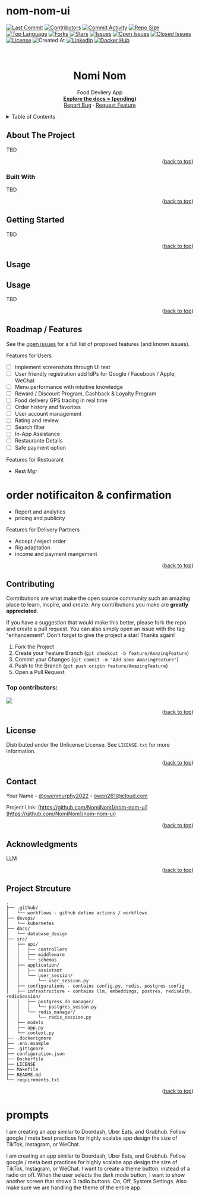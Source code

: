 # nom-nom-ui

[![Last Commit](https://img.shields.io/github/last-commit/NomiNom1/nom-nom-ui?style=for-the-badge)](https://github.com/NomiNom1/nom-nom-ui/main)
[![Contributors](https://img.shields.io/github/contributors/NomiNom1/nom-nom-ui?style=for-the-badge)](https://github.com/NomiNom1/nom-nom-ui/graphs/contributors)
[![Commit Activity](https://img.shields.io/github/commit-activity/y/NomiNom1/nom-nom-ui?style=for-the-badge)](https://github.com/NomiNom1/nom-nom-ui/graphs/commit-activity)
[![Repo Size](https://img.shields.io/github/repo-size/NomiNom1/nom-nom-ui?style=for-the-badge)](https://github.com/NomiNom1/nom-nom-ui)
[![Top Language](https://img.shields.io/github/languages/top/NomiNom1/nom-nom-ui?style=for-the-badge)](https://github.com/NomiNom1/nom-nom-ui/search?l=YOUR_TOP_LANGUAGE)
[![Forks](https://img.shields.io/github/forks/NomiNom1/nom-nom-ui?style=for-the-badge)](https://github.com/NomiNom1/nom-nom-ui/network/members)
[![Stars](https://img.shields.io/github/stars/NomiNom1/nom-nom-ui?style=for-the-badge)](https://github.com/NomiNom1/nom-nom-ui/stargazers)
[![Issues](https://img.shields.io/github/issues/NomiNom1/nom-nom-ui?style=for-the-badge)](https://github.com/NomiNom1/nom-nom-ui/issues)
[![Open Issues](https://img.shields.io/github/issues-raw/NomiNom1/nom-nom-ui?state=open&style=for-the-badge)](https://github.com/NomiNom1/nom-nom-ui/issues)
[![Closed Issues](https://img.shields.io/github/issues-closed-raw/NomiNom1/nom-nom-ui?style=for-the-badge)](https://github.com/NomiNom1/nom-nom-ui/issues?q=is%3Aclosed)
[![License](https://img.shields.io/github/license/NomiNom1/nom-nom-ui?style=for-the-badge)](https://github.com/NomiNom1/nom-nom-ui/blob/master/LICENSE)
![Created At](https://img.shields.io/github/created-at/NomiNom1/nom-nom-ui?style=for-the-badge
)
[![LinkedIn](https://img.shields.io/badge/linkedin-%230077B5.svg?style=for-the-badge&logo=linkedin&logoColor=white)](https://www.linkedin.com/in/owenmurphy2022/)
[![Docker Hub](https://img.shields.io/badge/Docker-Hub-blue?logo=docker&style=for-the-badge)](https://hub.docker.com/repository/docker/owenmurphy2022v1/conversational-faiss-rag-api)

<!-- Improved compatibility of back to top link: See: https://github.com/NomiNom1/nom-nom-ui/pull/73 -->
<a id="readme-top"></a>


<!-- PROJECT LOGO -->
<br />
<div align="center">

  <h1 align="center">Nomi Nom</h1>

  <p align="center">
    Food Devliery App
    <br />
    <a href="https://github.com/NomiNom1/nom-nom-ui"><strong>Explore the docs » (pending)</strong></a>
    <br />
    <a href="https://github.com/NomiNom1/nom-nom-ui/issues/new?labels=bug&template=bug-report---.md">Report Bug</a>
    &middot;
    <a href="https://github.com/NomiNom1/nom-nom-ui/issues/new?labels=enhancement&template=feature-request---.md">Request Feature</a>
  </p>
</div>



<!-- TABLE OF CONTENTS -->
<details>
  <summary>Table of Contents</summary>
  <ol>
    <li>
      <a href="#about-the-project">About The Project</a>
      <ul>
        <li><a href="#built-with">Built With</a></li>
      </ul>
    </li>
    <li>
      <a href="#getting-started">Getting Started</a>
      <ul>
        <li><a href="#prerequisites">Prerequisites</a></li>
        <li><a href="#installation">Installation</a></li>
      </ul>
    </li>
    <li><a href="#usage">Usage</a></li>
    <li><a href="#roadmap">Roadmap</a></li>
    <li><a href="#contributing">Contributing</a></li>
    <li><a href="#license">License</a></li>
    <li><a href="#contact">Contact</a></li>
    <li><a href="#acknowledgments">Acknowledgments</a></li>
  </ol>
</details>



<!-- ABOUT THE PROJECT -->
## About The Project

TBD

<p align="right">(<a href="#readme-top">back to top</a>)</p>



### Built With

TBD

<p align="right">(<a href="#readme-top">back to top</a>)</p>



## Getting Started
TBD

<p align="right">(<a href="#readme-top">back to top</a>)</p>



## Usage

## Usage

TBD


<p align="right">(<a href="#readme-top">back to top</a>)</p>



## Roadmap / Features

See the [open issues](https://github.com/NomiNom1/nom-nom-ui/issues) for a full list of proposed features (and known issues).

Features for Users
* [ ] Implement screenshots through UI test
* [ ] User friendly registration add IdPs for Google / Facebook / Apple, WeChat
* [ ] Menu performance with intuitive knowledge
* [ ] Reward / Discount Program, Cashback & Loyalty Program
* [ ] Food delivery GPS tracing in real time
* [ ] Order history and favorites
* [ ] User account management
* [ ] Rating and review
* [ ] Search filter
* [ ] In-App Assistance
* [ ] Restaurante Details
* [ ] Safe payment option

Features for Restuarant
* Rest Mgr
# order notificaiton & confirmation
* Report and analytics
* pricing and publicity

Features for Delivery Partners
* Accept / reject order
* Rig adaptation
* income and payment mangement

<p align="right">(<a href="#readme-top">back to top</a>)</p>



## Contributing

Contributions are what make the open source community such an amazing place to learn, inspire, and create. Any contributions you make are **greatly appreciated**.

If you have a suggestion that would make this better, please fork the repo and create a pull request. You can also simply open an issue with the tag "enhancement".
Don't forget to give the project a star! Thanks again!

1. Fork the Project
2. Create your Feature Branch (`git checkout -b feature/AmazingFeature`)
3. Commit your Changes (`git commit -m 'Add some AmazingFeature'`)
4. Push to the Branch (`git push origin feature/AmazingFeature`)
5. Open a Pull Request

### Top contributors:

<a href="https://github.com/NomiNom1/nom-nom-ui/graphs/contributors">
  <img src="https://contrib.rocks/image?repo=NomiNom1/nom-nom-ui" />
</a>

<p align="right">(<a href="#readme-top">back to top</a>)</p>



## License

Distributed under the Unlicense License. See `LICENSE.txt` for more information.

<p align="right">(<a href="#readme-top">back to top</a>)</p>



## Contact

Your Name - [@owenmurphy2022](https://x.com/owenmurphy2022) - owen261@icloud.com

Project Link: [https://github.com/NomiNom1/nom-nom-ui](https://github.com/NomiNom1/nom-nom-ui)

<p align="right">(<a href="#readme-top">back to top</a>)</p>



## Acknowledgments

LLM

<p align="right">(<a href="#readme-top">back to top</a>)</p>

## Project Strcuture

```
.
├── .github/
│   └── workflows - github define actions / workflows
├── devops/
│   └── kubernetes
├── docs/
│   └── database_design
├── src/
│   ├── api/
│   │   ├── controllers
│   │   ├── middleware
│   │   └── schemas
│   ├── application/
│   │   ├── assistant
│   │   └── user_session/
│   │       └── user_session.py
│   ├── configurations - contains config.py, redis, postgres config
│   ├── infrastructure - contains llm, embeddings, postres, redisAuth, redisSession/
│   │   ├── postgress_db_manager/
│   │   │   └── postgres_sesion.py
│   │   └── redis_manager/
│   │       └── redis_session.py
│   ├── models
│   ├── app.py
│   └── context.py
├── .dockerignore
├── .env.example
├── .gitignore
├── configuration.json
├── Dockerfile
├── LICENSE
├── Makefile
├── README.md
└── requirements.txt
```

<p align="right">(<a href="#readme-top">back to top</a>)</p>



# prompts
I am creating an app similar to Doordash, Uber Eats, and Grubhub. Follow google / meta best practices for highly scalabe app design the size of TikTok, Instagram, or WeChat.


I am creating an app similar to Doordash, Uber Eats, and Grubhub. Follow google / meta best practices for highly scalabe app design the size of TikTok, Instagram, or WeChat. I want to create a theme button. instead of a radio on off. When the user selects the dark mode button, I want to show another screen that shows 3 radio buttons. On, Off, System Settings. Also make sure we are handling the theme of the entire app. 